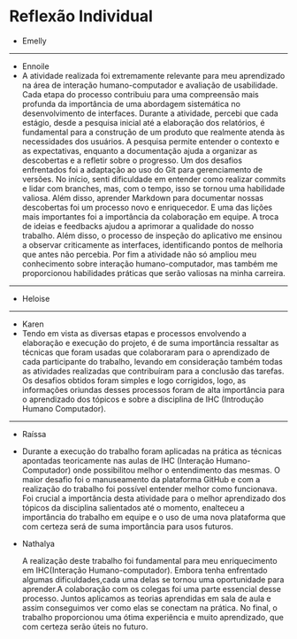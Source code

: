 # Reflexão Individual

- Emelly
---
- Ennoile
- A atividade realizada foi extremamente relevante para meu aprendizado na área de interação humano-computador e avaliação de usabilidade. Cada etapa do processo contribuiu para uma compreensão mais profunda da importância de uma abordagem sistemática no desenvolvimento de interfaces. Durante a atividade, percebi que cada estágio, desde a pesquisa inicial até a elaboração dos relatórios, é fundamental para a construção de um produto que realmente atenda às necessidades dos usuários. A pesquisa permite entender o contexto e as expectativas, enquanto a documentação ajuda a organizar as descobertas e a refletir sobre o progresso.  Um dos desafios enfrentados foi a adaptação ao uso do Git para gerenciamento de versões. No início, senti dificuldade em entender como realizar commits e lidar com branches, mas, com o tempo, isso se tornou uma habilidade valiosa. Além disso, aprender Markdown para documentar nossas descobertas foi um processo novo e enriquecedor. E uma das lições mais importantes foi a importância da colaboração em equipe. A troca de ideias e feedbacks ajudou a aprimorar a qualidade do nosso trabalho. Além disso, o processo de inspeção do aplicativo me ensinou a observar criticamente as interfaces, identificando pontos de melhoria que antes não percebia. Por fim a atividade não só ampliou meu conhecimento sobre interação humano-computador, mas também me proporcionou habilidades práticas que serão valiosas na minha carreira.
---
- Heloise
---
- Karen
- Tendo em vista as diversas etapas e processos envolvendo a elaboração e execução do projeto, é de suma importância ressaltar as técnicas que foram usadas que colaboraram para o aprendizado de cada participante do trabalho, levando em consideração também todas as atividades realizadas que contribuíram para a conclusão das tarefas. Os desafios obtidos foram simples e logo corrigidos, logo, as informações oriundas desses processos foram de alta importância para o aprendizado dos tópicos e sobre a disciplina de IHC (Introdução Humano Computador).
---
- Raíssa
- Durante a execução do trabalho foram aplicadas na prática as técnicas apontadas teoricamente nas aulas de IHC (Interação Humano-Computador) onde possibilitou melhor o entendimento das mesmas. O maior desafio foi o manuseamento da plataforma GitHub e com a realização do trabalho foi possível entender melhor como funcionava. Foi crucial a importância desta atividade para o melhor aprendizado dos tópicos da disciplina salientados até o momento, enalteceu a importância do trabalho em equipe e o uso de uma nova plataforma que com certeza será de suma importância para usos futuros. 

- Nathalya
  
    A realização deste trabalho foi fundamental para meu enriquecimento em IHC(Interação Humano-computador). Embora tenha enfrentado algumas dificuldades,cada uma delas se tornou uma oportunidade para aprender.A colaboração com os colegas foi uma parte essencial desse processo. Juntos aplicamos as teorias aprendidas em sala de aula e assim conseguimos ver como elas se conectam na prática. No final, o trabalho proporcionou uma ótima experiência e muito aprendizado, que com certeza serão úteis no futuro.

